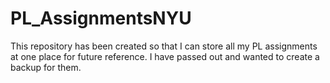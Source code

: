 # PL_AssignmentsNYU
This repository has been created so that I can store all my PL assignments at one place for future reference. I have passed out and wanted to create a backup for them.
